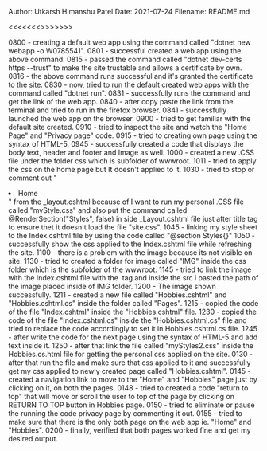 
Author: Utkarsh Himanshu Patel
Date: 2021-07-24
Filename: README.md

<<<<<<<<CREATING PERSONAL WEB APPLICATION>>>>>>>>

0800 - creating a default web app using the command called "dotnet new webapp -o W0785541".
0801 - successful created a web app using the above command.
0815 - passed the command called "dotnet dev-certs https --trust" to make the site trustable and allows a certificate by own.
0816 - the above command runs successful and it's granted the certificate to the site.
0830 - now, tried to run the default created web apps with the command called "dotnet run".
0831 - successfully runs the command and get the link of the web app.
0840 - after copy paste the link from the terminal and tried to run in the firefox browser.
0841 - successfully launched the web app on the browser.
0900 - tried to get familiar with the default site created.
0910 - tried to inspect the site and watch the "Home Page" and "Privacy page" code.
0915 -  tried to creating own page using the syntax of HTML-5.
0945 - successfully created a code that displays the body text, header and footer and Image as well.
1000 - created a new .CSS file under the folder css which is subfolder of wwwroot.
1011 - tried to apply the css on the home page but It doesn't applied to it.
1030 - tried to stop or comment out "<li class="nav-item"><a class="nav-link text-dark" asp-area="" asp-page="/Index">Home</a></li> " from the _layout.cshtml because of I want to run my personal .CSS file called "myStyle.css" and also put the command called @RenderSection("Styles", false) in side _Layout.cshtml file just after title tag to ensure thet it doesn't load the file "site.css".
1045 - linking my style sheet to the Index.cshtml file by using the code called "@section Styles{<link rel="stylesheet" href="~/css/myStyles.css" />}"
1050 - successfully show the css applied to the Index.cshtml file while refreshing the site.
1100 - there is a problem with the image because its not visible on site.
1130 - tried to created a folder for image called "IMG" inside the css folder which is the subfolder of the wwwroot.
1145 - tried to link the image with the Index.cshtml file with the <img> tag and inside the src i pasted the path of the image placed inside of IMG folder.
1200 - The image shown successfully.
1211 - created a new file called "Hobbies.cshtml" and "Hobbies.cshtml.cs" inside the folder called "Pages".
1215 - copied the code of the file "Index.cshtml" inside the "Hobbies.cshtml" file.
1230 - copied the code of the file "Index.cshtml.cs" inside the "Hobbies.cshtml.cs" file and tried to replace the code accordingly to set it in Hobbies.cshtml.cs file.
1245 - after write the code for the next page using the syntax of HTML-5 and add text inside it.
1250 - after that link the file called "myStyles2.css" inside the Hobbies.cs.html file for getting the personal css applied on the site.
0130 - after that run the file and make sure that css applied to it and successfully get my css applied to newly created page called "Hobbies.cshtml".
0145 - created a navigation link to move to the "Home" and "Hobbies" page just by clicking on it, on both the pages.
0148 - tried to created a code "return to top" that will move or scroll the user to top of the page by clicking on RETURN TO TOP button in Hobbies page.
0150 - tried to eliminate or pause the running the code privacy page by commenting it out.
0155 - tried to make sure that there is the only both page on the web app ie. "Home" and "Hobbies".
0200 - finally, verified that both pages worked fine and get my desired output.